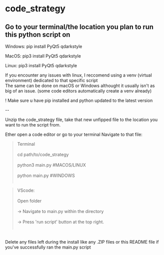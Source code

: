 # code_strategy

## Go to your terminal/the location you plan to run this python script on


Windows: 
pip install PyQt5 qdarkstyle

MacOS:
pip3 install PyQt5 qdarkstyle

Linux:
pip3 install PyQt5 qdarkstyle


If you encounter any issues with linux, I reccomend using a venv (virtual environment) dedicated to that specific script <br>
The same can be done on macOS or Windows althought it usually isn't as big of an issue. (some code editors automatically create a venv already) <br>

! Make sure u have pip installed and python updated to the latest version

--

Unzip the code_strategy file, take that new unfipped file to the location you want to run the script from.


Ether open a code editor or go to your terminal
Navigate to that file:

>Terminal <br><br>
> cd path/to/code_strategy<br><br>
> python3 main.py #MACOS/LINUX<br><br>
> python main.py #WINDOWS <br><br>

>VScode: <br><br>
>Open folder <br><br>
>-> Navigate to main.py within the directory <br><br>
>-> Press 'run script' button at the top right.<br><br>
<br>
Delete any files left during the install like any .ZIP files or this README file if you've successfully ran the main.py script
